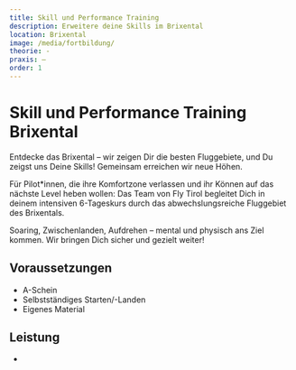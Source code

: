 ```yaml
---
title: Skill und Performance Training
description: Erweitere deine Skills im Brixental 
location: Brixental
image: /media/fortbildung/
theorie: -
praxis: –
order: 1
---
```


# Skill und Performance Training Brixental

Entdecke das Brixental – wir zeigen Dir die besten Fluggebiete, und Du zeigst uns Deine Skills! Gemeinsam erreichen wir neue Höhen.

Für Pilot*innen, die ihre Komfortzone verlassen und ihr Können auf das nächste Level heben wollen: Das Team von Fly Tirol begleitet Dich in deinem intensiven 6-Tageskurs durch das abwechslungsreiche Fluggebiet des Brixentals.

Soaring, Zwischenlanden, Aufdrehen – mental und physisch ans Ziel kommen. Wir bringen Dich sicher und gezielt weiter!

## Voraussetzungen

* A-Schein
* Selbstständiges Starten/-Landen
* Eigenes Material

## Leistung

*
